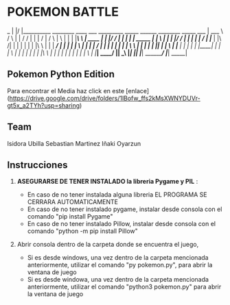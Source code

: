 # POKEMON BATTLE


_
|                                               |/
|__________      ________     ____   ___   _________   _____  ______   ________    _____      ___
|     ___  \    /        \   |    | /  /  |        |  |     \/     |  /        \  |     \    |   |
|    |___\  \   |  ____  |   |    |/  /   |    ____|  |            | |   _____  | |      \   |   |
|    |___/  /   | |    | |   |       /    |   |____   |   |\  /|   | |  |    |  | |   |\  \  |   |
|     _____/    | |    | |   |       \    |    ____|  |   | \/ |   | |  |    |  | |   | \  \ |   |
|     |         | |____| |   |        \   |   |____   |   |    |   | |  |____|  | |   |  \  \|   |
|     |         |        |   |    |\   \  |        |  |   |    |   | |          | |   |   \      |
|_____|         \________/   |____| \___\ |________|  |___|    |___| \_________/  |___|    \_____|
 
## Pokemon Python Edition

Para encontrar el Media haz click en este [enlace] (https://drive.google.com/drive/folders/1lBofw_ffs2kMsXWNYDUVr-gt5x_a2TYh?usp=sharing)

## Team
Isidora Ubilla
Sebastian Martinez
Iñaki Oyarzun

## Instrucciones

1. **ASEGURARSE DE TENER INSTALADO la libreria Pygame y PIL** :
    - En caso de no tener instalada alguna libreria EL PROGRAMA SE CERRARA AUTOMATICAMENTE
	- En caso de no tener instalado pygame, instalar desde consola con el comando "pip install Pygame"
	- En caso de no tener instalado Pillow, instalar desde consola con el comando "python -m pip install Pillow"

2. Abrir consola dentro de la carpeta donde se encuentra el juego,
	- Si es desde windows, una vez dentro de la carpeta mencionada anteriormente, utilizar el comando "py pokemon.py", para abrir la 		ventana de juego
	- Si es desde windowa, una vez dentro de la carpeta mencionada anteriormente, utilizar el comando "python3 pokemon.py" para abrir 		la ventana de juego


